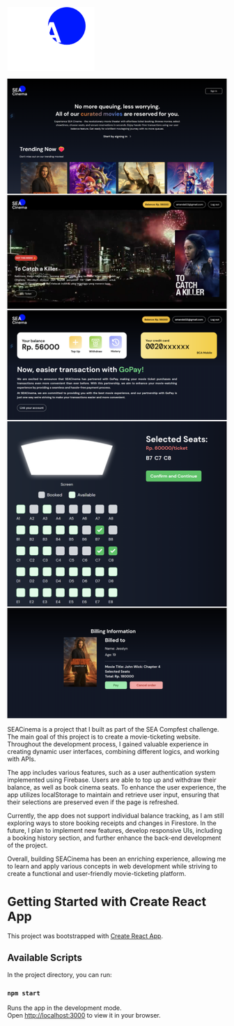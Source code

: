 
<img src="src/assets/logo-sea.png" alt="Alt Text" width="200" />

![Alt Text](src/readme/homepage.png)
![Alt Text](src/readme/explore.png)
![Alt Text](src/readme/budgetpage.png)
![Alt Text](src/readme/seatscinema.png)
![Alt Text](src/readme/billinginfo.png)

SEACinema is a project that I built as part of the SEA Compfest challenge. The main goal of this project is to create a movie-ticketing website. Throughout the development process, I gained valuable experience in creating dynamic user interfaces, combining different logics, and working with APIs.

The app includes various features, such as a user authentication system implemented using Firebase. Users are able to top up and withdraw their balance, as well as book cinema seats. To enhance the user experience, the app utilizes localStorage to maintain and retrieve user input, ensuring that their selections are preserved even if the page is refreshed.

Currently, the app does not support individual balance tracking, as I am still exploring ways to store booking receipts and changes in Firestore. In the future, I plan to implement new features, develop responsive UIs, including a booking history section, and further enhance the back-end development of the project.

Overall, building SEACinema has been an enriching experience, allowing me to learn and apply various concepts in web development while striving to create a functional and user-friendly movie-ticketing platform.


# Getting Started with Create React App

This project was bootstrapped with [Create React App](https://github.com/facebook/create-react-app).

## Available Scripts

In the project directory, you can run:

### `npm start`

Runs the app in the development mode.\
Open [http://localhost:3000](http://localhost:3000) to view it in your browser.
